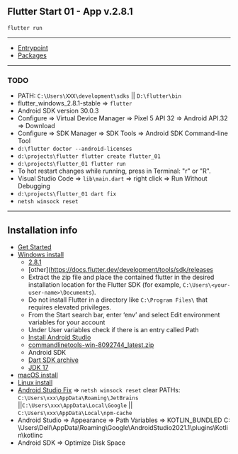 Flutter Start 01 - App v.2.8.1
---

```
flutter run
```

---------------------

* [Entrypoint](/lib/main.dart)
* [Packages](pubspec.yaml)

---------------------

### TODO

* PATH: `C:\Users\XXX\development\sdks` || `D:\flutter\bin`
* flutter_windows_2.8.1-stable => `flutter`
* Android SDK version 30.0.3
* Configure => Virtual Device Manager => Pixel 5 API 32 => Android API.32 => Download
* Configure => SDK Manager => SDK Tools => Android SDK Command-line Tool
* `d:\flutter doctor --android-licenses`
* `d:\projects\flutter flutter create flutter_01`
* `d:\projects\flutter_01 flutter run`
* To hot restart changes while running, press in Terminal: "r" or "R".
* Visual Studio Code => `lib\main.dart` => right click => Run Without Debugging
* `d:\projects\flutter_01 dart fix`
* `netsh winsock reset`

---------------------

## Installation info

* [Get Started](https://docs.flutter.dev/get-started)
* [Windows install](https://docs.flutter.dev/get-started/install/windows)
    * [2.8.1](https://storage.googleapis.com/flutter_infra_release/releases/stable/windows/flutter_windows_2.8.1-stable.zip)
    * [other](https://docs.flutter.dev/development/tools/sdk/releases
    * Extract the zip file and place the contained flutter in the desired installation location for the Flutter SDK (for
      example, `C:\Users\<your-user-name>\Documents`).
    * Do not install Flutter in a directory like `C:\Program Files\` that requires elevated privileges.
    * From the Start search bar, enter ‘env’ and select Edit environment variables for your account
    * Under User variables check if there is an entry called Path
    * [Install Android Studio](https://developer.android.com/studio)
    * [commandlinetools-win-8092744_latest.zip](https://developer.android.com/studio#:~:text=commandlinetools%2Dwin%2D8092744_latest.zip)
    * Android SDK
    * [Dart SDK archive](https://dart.dev/get-dart/archive)
    * [JDK 17](https://www.oracle.com/java/technologies/downloads/#jdk17-windows)
* [macOS install](https://docs.flutter.dev/get-started/install/macos)
* [Linux install](https://docs.flutter.dev/get-started/install/linux)
* [Android Studio Fix](https://intellij-support.jetbrains.com/hc/en-us/articles/360007568559-Start-Failed-Internal-error-recovering-IDE-to-the-working-state-after-the-critical-startup-error)
  => `netsh winsock reset`
  clear PATHs: `C:\Users\xxx\AppData\Roaming\JetBrains` ||`C:\Users\xxx\AppData\Local\Google`
  || `C:\Users\xxx\AppData\Local\npm-cache`
* Android Studio => Appearance => Path Variables => KOTLIN_BUNDLED C:
  \Users\Dell\AppData\Roaming\Google\AndroidStudio2021.1\plugins\Kotlin\kotlinc
* Android SDK => Optimize Disk Space
